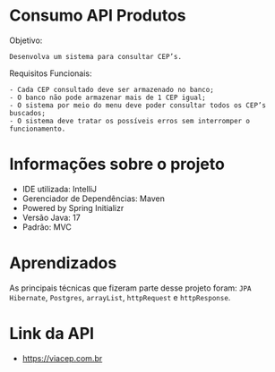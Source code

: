 
# Consumo API Produtos

Objetivo:
    
    Desenvolva um sistema para consultar CEP’s.

Requisitos Funcionais:

    - Cada CEP consultado deve ser armazenado no banco;
    - O banco não pode armazenar mais de 1 CEP igual;
    - O sistema por meio do menu deve poder consultar todos os CEP’s buscados;
    - O sistema deve tratar os possíveis erros sem interromper o funcionamento.

# Informações sobre o projeto

    
- IDE utilizada: IntelliJ
- Gerenciador de Dependências: Maven
- Powered by Spring Initializr
- Versão Java: 17
- Padrão: MVC

# Aprendizados

As principais técnicas que fizeram parte desse projeto foram: `JPA Hibernate`, `Postgres`, `arrayList`, `httpRequest` e `httpResponse`.

# Link da API

- https://viacep.com.br




